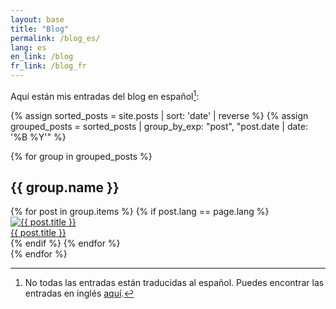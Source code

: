 ```yaml
---
layout: base
title: "Blog"
permalink: /blog_es/
lang: es
en_link: /blog
fr_link: /blog_fr
---
```


Aquí están mis entradas del blog en español[^1]:

{% assign sorted_posts = site.posts | sort: 'date' | reverse %}
{% assign grouped_posts = sorted_posts | group_by_exp: "post", "post.date | date: '%B %Y'" %}

{% for group in grouped_posts %}
## {{ group.name }}
<div class="posts-container">
  {% for post in group.items %}
    {% if post.lang == page.lang %}
      <a href="{{ post.url | relative_url }}" class="post-card">
        <div class="post-image">
          <img src="{{ post.image | relative_url }}" alt="{{ post.title }}">
        </div>
        <div class="post-title">
          {{ post.title }}
        </div>
      </a>
    {% endif %}
  {% endfor %}
</div>
{% endfor %}

[^1]: No todas las entradas están traducidas al español. Puedes encontrar las entradas en inglés [aquí](/blog).